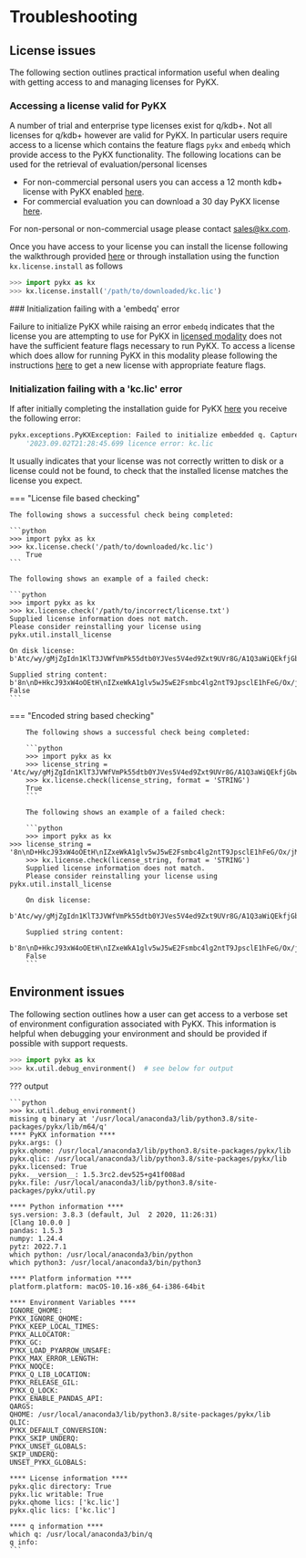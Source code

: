 # Troubleshooting

## License issues

The following section outlines practical information useful when dealing with getting access to and managing licenses for PyKX.

### Accessing a license valid for PyKX

A number of trial and enterprise type licenses exist for q/kdb+. Not all licenses for q/kdb+ however are valid for PyKX. In particular users require access to a license which contains the feature flags `pykx` and `embedq` which provide access to the PyKX functionality. The following locations can be used for the retrieval of evaluation/personal licenses

- For non-commercial personal users you can access a 12 month kdb+ license with PyKX enabled [here](https://kx.com/kdb-insights-personal-edition-license-download).
- For commercial evaluation you can download a 30 day PyKX license [here](https://kx.com/kdb-insights-commercial-evaluation-license-download/).

For non-personal or non-commercial usage please contact sales@kx.com.

Once you have access to your license you can install the license following the walkthrough provided [here](getting-started/installing.md) or through installation using the function `kx.license.install` as follows

```python
>>> import pykx as kx
>>> kx.license.install('/path/to/downloaded/kc.lic')
```

### Initialization failing with a 'embedq' error

Failure to initialize PyKX while raising an error `embedq` indicates that the license you are attempting to use for PyKX in [licensed modality](modes.md) does not have the sufficient feature flags necessary to run PyKX. To access a license which does allow for running PyKX in this modality please following the instructions [here](#accessing-a-license-valid-for-pykx) to get a new license with appropriate feature flags.

### Initialization failing with a 'kc.lic' error

If after initially completing the installation guide for PyKX [here](getting-started/installing.md) you receive the following error:

```python
pykx.exceptions.PyKXException: Failed to initialize embedded q. Captured output from initialization attempt:
    '2023.09.02T21:28:45.699 licence error: kc.lic
```

It usually indicates that your license was not correctly written to disk or a license could not be found, to check that the installed license matches the license you expect.

=== "License file based checking"

	The following shows a successful check being completed:

	```python
	>>> import pykx as kx
	>>> kx.license.check('/path/to/downloaded/kc.lic')
        True
	```

	The following shows an example of a failed check:

	```python
	>>> import pykx as kx
	>>> kx.license.check('/path/to/incorrect/license.txt')
	Supplied license information does not match.
	Please consider reinstalling your license using pykx.util.install_license

	On disk license:
	b'Atc/wy/gMjZgIdn1KlT3JVWfVmPk55dtb0YJVes5V4ed9Zxt9UVr8G/A1Q3aWiQEkfjGbwvlJU3GXpUergObvzxGN1iyYG\nZasG5s8vevfAI2ttndt//Y2th\nrryoQRm9Dy+DIIcmSufwomL+\nPMJkZacYc9DM6ipnQsL0KvLwLXLrQC1fBLV2pZHCdYC/nX/KM6uslgip4EoTxZTcx1pQPyTx56QKD4K4JBNimO929w/0+v4Hy2x+DIS3n89vpGmtVvjjFRQtsF6Sjnd+6RnFGk13hRL/DlqHTv2XbZgVv++YOCIc7G55KL6PVJY\npB\n66lq9OiZCEdq2GFJLCn2T\nNWGJPT2s1YDAKsAPI5W3PqJkC2UeV17gPG4gxlCSHr0kfacINbEJ0kSTm/UsuEBZ5B/jvR/jU7rFErcd9PECeQA1kXB19fa4hgvbd+SxWTPxMUKbiHThHk6X0Bi3T7WAQ+sZWsEWwkMncd+mOGS\n3D+bRav2nfOpKckj8rCdvYum3U8PDv6IHP=S+\nLaCnJM0yqNjW9xGyog5ml\nbX2k3mBRyBjbJH/1OWTcIg7uDYxxoMtDOCJjeBdSqI=aK+5FVTVarfowvudv7QsMGeohGaJMyczNWVPPjsbyvsxbAwdXvJUuP0jcFCFVeF\n'

	Supplied string content:
	b'8n\nD+HkcJ93xW4oOEtH\nIZxeWkA1glv5wJ5wE2Fsmbc4lg2ntT9JpsclE1hFeG/Ox/jM4=6GjXD2VNpiCAJ80DNVcXuDB+IPEnP22DMGvBIolJt2pdy9kooGZNQpr6svIkRWX/0m/SbydbQOQUVvfNTxsDjZvvsCiGkdQtygs3sDEJbxsT+KfjqJ7Sd6RQ/47HJHG4JyIWdhmvEBVGSLBa5mdAaCLWdCrga3hHZbW3F4e/l3K4nOQvU91WEiMd6PT061r66AOYmjGACCXqmQ9kSsJfMTXPRi9M2i93Oyv895kFVKdZCLCdKdaow790RcjwnKjFFOERGcge=lZdRtp2BL\nA+JbixvTIKTObmfqr7uPYsGQLfXSFnQCq7jbt3yxv1ZPjvjYLPTx7YKIvgo+ITG6vyY\ne+cfwaW1g0tlvFTcVSVb/sxUvvLCLiWMdxGjt5JUxV3GaSm9ysHVk5MrTDpp/5qqXes1\n/BOXsD\n2DmS/QSZr/Mt+Vc2baKuxPw1w5YnGVuY6vHxHffABzkn+WPcguabr86JcmIAcC0zc2TLkbufBPJewYka9PIt1Ng2\n83NKe13huPU\nohnryYVIMPyjrTWpDid+yC5kSGVeP0/5+r\nJvLmFZUB/n0RUjgMZU5V++GPU1QnCBa+\n"
	False
	```

=== "Encoded string based checking"

        The following shows a successful check being completed:

        ```python
        >>> import pykx as kx
        >>> license_string = 'Atc/wy/gMjZgIdn1KlT3JVWfVmPk55dtb0YJVes5V4ed9Zxt9UVr8G/A1Q3aWiQEkfjGbwvlJU3GXpUergObvzxGN1iyYG\nZasG5s8vevfAI2ttndt//Y2th\nrryoQRm9Dy+DIIcmSufwomL+\nPMJkZacYc9DM6ipnQsL0KvLwLXLrQC1fBLV2pZHCdYC/nX/KM6uslgip4EoTxZTcx1pQPyTx56QKD4K4JBNimO929w/0+v4Hy2x+DIS3n89vpGmtVvjjFRQtsF6Sjnd+6RnFGk13hRL/DlqHTv2XbZgVv++YOCIc7G55KL6PVJY\npB\n66lq9OiZCEdq2GFJLCn2T\nNWGJPT2s1YDAKsAPI5W3PqJkC2UeV17gPG4gxlCSHr0kfacINbEJ0kSTm/UsuEBZ5B/jvR/jU7rFErcd9PECeQA1kXB19fa4hgvbd+SxWTPxMUKbiHThHk6X0Bi3T7WAQ+sZWsEWwkMncd+mOGS\n3D+bRav2nfOpKckj8rCdvYum3U8PDv6IHP=S+\nLaCnJM0yqNjW9xGyog5ml\nbX2k3mBRyBjbJH/1OWTcIg7uDYxxoMtDOCJjeBdSqI=aK+5FVTVarfowvudv7QsMGeohGaJMyczNWVPPjsbyvsxbAwdXvJUuP0jcFCFVeF\n'
        >>> kx.license.check(license_string, format = 'STRING')
        True
        ```

        The following shows an example of a failed check:

        ```python
        >>> import pykx as kx
	>>> license_string = '8n\nD+HkcJ93xW4oOEtH\nIZxeWkA1glv5wJ5wE2Fsmbc4lg2ntT9JpsclE1hFeG/Ox/jM4=6GjXD2VNpiCAJ80DNVcXuDB+IPEnP22DMGvBIolJt2pdy9kooGZNQpr6svIkRWX/0m/SbydbQOQUVvfNTxsDjZvvsCiGkdQtygs3sDEJbxsT+KfjqJ7Sd6RQ/47HJHG4JyIWdhmvEBVGSLBa5mdAaCLWdCrga3hHZbW3F4e/l3K4nOQvU91WEiMd6PT061r66AOYmjGACCXqmQ9kSsJfMTXPRi9M2i93Oyv895kFVKdZCLCdKdaow790RcjwnKjFFOERGcge=lZdRtp2BL\nA+JbixvTIKTObmfqr7uPYsGQLfXSFnQCq7jbt3yxv1ZPjvjYLPTx7YKIvgo+ITG6vyY\ne+cfwaW1g0tlvFTcVSVb/sxUvvLCLiWMdxGjt5JUxV3GaSm9ysHVk5MrTDpp/5qqXes1\n/BOXsD\n2DmS/QSZr/Mt+Vc2baKuxPw1w5YnGVuY6vHxHffABzkn+WPcguabr86JcmIAcC0zc2TLkbufBPJewYka9PIt1Ng2\n83NKe13huPU\nohnryYVIMPyjrTWpDid+yC5kSGVeP0/5+r\nJvLmFZUB/n0RUjgMZU5V++GPU1QnCBa+\n'
        >>> kx.license.check(license_string, format = 'STRING')
        Supplied license information does not match.
        Please consider reinstalling your license using pykx.util.install_license

        On disk license:
        b'Atc/wy/gMjZgIdn1KlT3JVWfVmPk55dtb0YJVes5V4ed9Zxt9UVr8G/A1Q3aWiQEkfjGbwvlJU3GXpUergObvzxGN1iyYG\nZasG5s8vevfAI2ttndt//Y2th\nrryoQRm9Dy+DIIcmSufwomL+\nPMJkZacYc9DM6ipnQsL0KvLwLXLrQC1fBLV2pZHCdYC/nX/KM6uslgip4EoTxZTcx1pQPyTx56QKD4K4JBNimO929w/0+v4Hy2x+DIS3n89vpGmtVvjjFRQtsF6Sjnd+6RnFGk13hRL/DlqHTv2XbZgVv++YOCIc7G55KL6PVJY\npB\n66lq9OiZCEdq2GFJLCn2T\nNWGJPT2s1YDAKsAPI5W3PqJkC2UeV17gPG4gxlCSHr0kfacINbEJ0kSTm/UsuEBZ5B/jvR/jU7rFErcd9PECeQA1kXB19fa4hgvbd+SxWTPxMUKbiHThHk6X0Bi3T7WAQ+sZWsEWwkMncd+mOGS\n3D+bRav2nfOpKckj8rCdvYum3U8PDv6IHP=S+\nLaCnJM0yqNjW9xGyog5ml\nbX2k3mBRyBjbJH/1OWTcIg7uDYxxoMtDOCJjeBdSqI=aK+5FVTVarfowvudv7QsMGeohGaJMyczNWVPPjsbyvsxbAwdXvJUuP0jcFCFVeF\n'

        Supplied string content:
        b'8n\nD+HkcJ93xW4oOEtH\nIZxeWkA1glv5wJ5wE2Fsmbc4lg2ntT9JpsclE1hFeG/Ox/jM4=6GjXD2VNpiCAJ80DNVcXuDB+IPEnP22DMGvBIolJt2pdy9kooGZNQpr6svIkRWX/0m/SbydbQOQUVvfNTxsDjZvvsCiGkdQtygs3sDEJbxsT+KfjqJ7Sd6RQ/47HJHG4JyIWdhmvEBVGSLBa5mdAaCLWdCrga3hHZbW3F4e/l3K4nOQvU91WEiMd6PT061r66AOYmjGACCXqmQ9kSsJfMTXPRi9M2i93Oyv895kFVKdZCLCdKdaow790RcjwnKjFFOERGcge=lZdRtp2BL\nA+JbixvTIKTObmfqr7uPYsGQLfXSFnQCq7jbt3yxv1ZPjvjYLPTx7YKIvgo+ITG6vyY\ne+cfwaW1g0tlvFTcVSVb/sxUvvLCLiWMdxGjt5JUxV3GaSm9ysHVk5MrTDpp/5qqXes1\n/BOXsD\n2DmS/QSZr/Mt+Vc2baKuxPw1w5YnGVuY6vHxHffABzkn+WPcguabr86JcmIAcC0zc2TLkbufBPJewYka9PIt1Ng2\n83NKe13huPU\nohnryYVIMPyjrTWpDid+yC5kSGVeP0/5+r\nJvLmFZUB/n0RUjgMZU5V++GPU1QnCBa+\n'
        False
        ```

## Environment issues

The following section outlines how a user can get access to a verbose set of environment configuration associated with PyKX. This information is helpful when debugging your environment and should be provided if possible with support requests.


```python
>>> import pykx as kx
>>> kx.util.debug_environment()  # see below for output
```

??? output

	```python
	>>> kx.util.debug_environment()
	missing q binary at '/usr/local/anaconda3/lib/python3.8/site-packages/pykx/lib/m64/q'
	**** PyKX information ****
	pykx.args: ()
	pykx.qhome: /usr/local/anaconda3/lib/python3.8/site-packages/pykx/lib
	pykx.qlic: /usr/local/anaconda3/lib/python3.8/site-packages/pykx/lib
	pykx.licensed: True
	pykx.__version__: 1.5.3rc2.dev525+g41f008ad
	pykx.file: /usr/local/anaconda3/lib/python3.8/site-packages/pykx/util.py

	**** Python information ****
	sys.version: 3.8.3 (default, Jul  2 2020, 11:26:31) 
	[Clang 10.0.0 ]
	pandas: 1.5.3
	numpy: 1.24.4
	pytz: 2022.7.1
	which python: /usr/local/anaconda3/bin/python
	which python3: /usr/local/anaconda3/bin/python3

	**** Platform information ****
	platform.platform: macOS-10.16-x86_64-i386-64bit

	**** Environment Variables ****
	IGNORE_QHOME: 
	PYKX_IGNORE_QHOME: 
	PYKX_KEEP_LOCAL_TIMES: 
	PYKX_ALLOCATOR: 
	PYKX_GC: 
	PYKX_LOAD_PYARROW_UNSAFE: 
	PYKX_MAX_ERROR_LENGTH: 
	PYKX_NOQCE: 
	PYKX_Q_LIB_LOCATION: 
	PYKX_RELEASE_GIL: 
	PYKX_Q_LOCK: 
	PYKX_ENABLE_PANDAS_API: 
	QARGS: 
	QHOME: /usr/local/anaconda3/lib/python3.8/site-packages/pykx/lib
	QLIC: 
	PYKX_DEFAULT_CONVERSION: 
	PYKX_SKIP_UNDERQ: 
	PYKX_UNSET_GLOBALS: 
	SKIP_UNDERQ: 
	UNSET_PYKX_GLOBALS: 

	**** License information ****
	pykx.qlic directory: True
	pykx.lic writable: True
	pykx.qhome lics: ['kc.lic']
	pykx.qlic lics: ['kc.lic']

	**** q information ****
	which q: /usr/local/anaconda3/bin/q
	q info: 
	```
